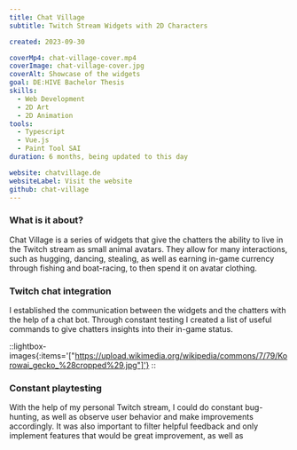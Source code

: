 ```yaml
---
title: Chat Village
subtitle: Twitch Stream Widgets with 2D Characters

created: 2023-09-30

coverMp4: chat-village-cover.mp4
coverImage: chat-village-cover.jpg
coverAlt: Showcase of the widgets
goal: DE:HIVE Bachelor Thesis
skills:
  - Web Development
  - 2D Art
  - 2D Animation
tools:
  - Typescript
  - Vue.js
  - Paint Tool SAI
duration: 6 months, being updated to this day

website: chatvillage.de
websiteLabel: Visit the website
github: chat-village
---
```


### What is it about?

Chat Village is a series of widgets that give the chatters the ability to live in the Twitch stream as small animal avatars. They allow for many interactions, such as hugging, dancing, stealing, as well as earning in-game currency through fishing and boat-racing, to then spend it on avatar clothing.

### Twitch chat integration

I established the communication between the widgets and the chatters with the help of a chat bot. Through constant testing I created a list of useful commands to give chatters insights into their in-game status.

::lightbox-images{:items='["https://upload.wikimedia.org/wikipedia/commons/7/79/Korowai_gecko_%28cropped%29.jpg"]'}
::

### Constant playtesting

With the help of my personal Twitch stream, I could do constant bug-hunting, as well as observe user behavior and make improvements accordingly. It was also important to filter helpful feedback and only implement features that would be great improvement, as well as  